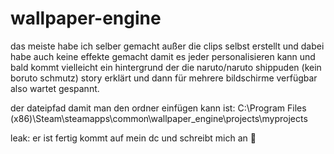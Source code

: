 # wallpaper-engine
das meiste habe ich selber gemacht außer die clips selbst erstellt und dabei habe auch keine effekte gemacht damit es jeder personalisieren kann und bald kommt vielleicht ein 
hintergrund der die naruto/naruto shippuden (kein boruto schmutz) story erklärt und dann für mehrere bildschirme verfügbar also wartet gespannt.

der dateipfad damit man den ordner einfügen kann ist:  C:\Program Files (x86)\Steam\steamapps\common\wallpaper_engine\projects\myprojects

leak: er ist fertig kommt auf mein dc und schreibt mich an 🥳
